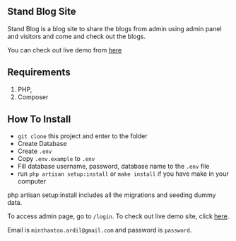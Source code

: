 ## **Stand Blog Site**

Stand Blog is a blog site to share the blogs from admin using admin panel and visitors and come and check out the blogs.

You can check out live demo from [here](https://standblog.minthantoo.com)

## **Requirements**

1. PHP,
2. Composer

## **How To Install**

-   `git clone` this project and enter to the folder
-   Create Database
-   Create `.env`
-   Copy `.env.example` to `.env`
-   Fill database username, password, database name to the `.env` file
-   run `php artisan setup:install` or `make install` if you have make in your computer

php artisan setup:install includes all the migrations and seeding dummy data.

To access admin page, go to `/login`. To check out live demo site, click [here](https://standblog.minthantoo.com/login).

Email is `minthantoo.ardil@gmail.com` and password is `password`.
